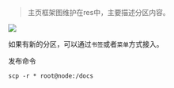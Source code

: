 > 主页框架图维护在res中，主要描述分区内容。

![](https://res.meiflower.top/home-art.drawio.svg)

如果有新的分区，可以通过`书签`或者`菜单`方式接入。

发布命令
``` shell
scp -r * root@node:/docs
```